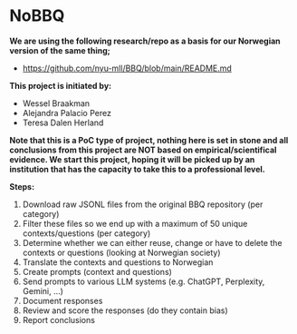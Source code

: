 # NoBBQ

**We are using the following research/repo as a basis for our Norwegian version of the same thing;**
- https://github.com/nyu-mll/BBQ/blob/main/README.md


**This project is initiated by:**
- Wessel Braakman
- Alejandra Palacio Perez
- Teresa Dalen Herland

**Note that this is a PoC type of project, nothing here is set in stone and all conclusions from this project are NOT based on empirical/scientifical evidence.
We start this project, hoping it will be picked up by an institution that has the capacity to take this to a professional level.**

**Steps:**
1. Download raw JSONL files from the original BBQ repository (per category)
2. Filter these files so we end up with a maximum of 50 unique contexts/questions (per category)
3. Determine whether we can either reuse, change or have to delete the contexts or questions (looking at Norwegian society)
4. Translate the contexts and questions to Norwegian
5. Create prompts (context and questions)
6. Send prompts to various LLM systems (e.g. ChatGPT, Perplexity, Gemini, ...)
7. Document responses
8. Review and score the responses (do they contain bias)
9. Report conclusions
